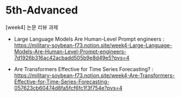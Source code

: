 # 5th-Advanced

[week4] 논문 리뷰 과제

* Large Language Models Are Human-Level Prompt engineers
  : https://military-soybean-f73.notion.site/week4-Large-Language-Models-Are-Human-Level-Prompt-engineers-7d1926b316ac42acbadd505b9e8d49e5?pvs=4
  
* Are Transformers Effective for Time Series Forecasting?
  : https://military-soybean-f73.notion.site/week4-Are-Transformers-Effective-for-Time-Series-Forecasting-057623cb60474d8fa5fcf6fc1f3f754e?pvs=4

